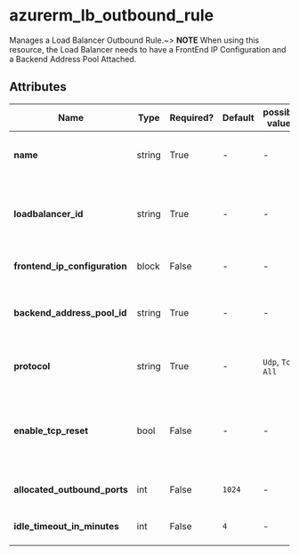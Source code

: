 # azurerm_lb_outbound_rule

Manages a Load Balancer Outbound Rule.~> **NOTE** When using this resource, the Load Balancer needs to have a FrontEnd IP Configuration and a Backend Address Pool Attached.

## Attributes

| Name | Type | Required? | Default  | possible values | Description |
| ---- | ---- | --------- | -------- | ----------- | ----------- |
| **name** | string | True | -  |  -  | Specifies the name of the Outbound Rule. Changing this forces a new resource to be created. | 
| **loadbalancer_id** | string | True | -  |  -  | The ID of the Load Balancer in which to create the Outbound Rule. Changing this forces a new resource to be created. | 
| **frontend_ip_configuration** | block | False | -  |  -  | One or more `frontend_ip_configuration` blocks. | 
| **backend_address_pool_id** | string | True | -  |  -  | The ID of the Backend Address Pool. Outbound traffic is randomly load balanced across IPs in the backend IPs. | 
| **protocol** | string | True | -  |  `Udp`, `Tcp`, `All`  | The transport protocol for the external endpoint. Possible values are `Udp`, `Tcp` or `All`. | 
| **enable_tcp_reset** | bool | False | -  |  -  | Receive bidirectional TCP Reset on TCP flow idle timeout or unexpected connection termination. This element is only used when the protocol is set to TCP. | 
| **allocated_outbound_ports** | int | False | `1024`  |  -  | The number of outbound ports to be used for NAT. Defaults to `1024`. | 
| **idle_timeout_in_minutes** | int | False | `4`  |  -  | The timeout for the TCP idle connection Defaults to `4`. | 

